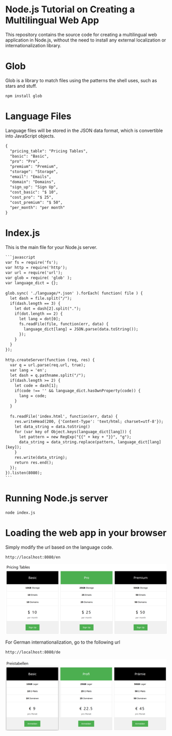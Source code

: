 # Node.js Tutorial on Creating a Multilingual Web App
This repository contains the source code for creating a multilingual web application in Node.js, without the need to install any external localization or internationalization library.

# Glob
Glob is a library to match files using the patterns the shell uses, such as stars and stuff.

    npm install glob

# Language Files
Language files will be stored in the JSON data format, which is convertible into JavaScript objects.

    {
      "pricing_table": "Pricing Tables",
      "basic": "Basic",
      "pro": "Pro",
      "premium": "Premium",
      "storage": "Storage",
      "email": "Emails",
      "domain": "Domains",
      "sign_up": "Sign Up",
      "cost_basic": "$ 10",
      "cost_pro": "$ 25",
      "cost_premium": "$ 50",
      "per_month": "per month"
    }

# Index.js
This is the main file for your Node.js server.

    ```javascript
    var fs = require('fs');
    var http = require('http');
    var url = require('url');
    var glob = require( 'glob' );
    var language_dict = {};

    glob.sync( './language/*.json' ).forEach( function( file ) {
      let dash = file.split("/");
      if(dash.length == 3) {
      	let dot = dash[2].split(".");
        if(dot.length == 2) {
          let lang = dot[0];
          fs.readFile(file, function(err, data) {
            language_dict[lang] = JSON.parse(data.toString());
          });
        }
      }
    });

    http.createServer(function (req, res) {
      var q = url.parse(req.url, true);
      var lang = 'en';
      let dash = q.pathname.split("/");
      if(dash.length >= 2) {
        let code = dash[1];
        if(code !== '' && language_dict.hasOwnProperty(code)) {
          lang = code;
        }
      }

      fs.readFile('index.html', function(err, data) {
        res.writeHead(200, {'Content-Type': 'text/html; charset=utf-8'});
        let data_string = data.toString()
        for (var key of Object.keys(language_dict[lang])) {
          let pattern = new RegExp("{{" + key + "}}", "g");
          data_string = data_string.replace(pattern, language_dict[lang][key]);
        }
        res.write(data_string);
        return res.end();
      });
    }).listen(8080);
    ```


# Running Node.js server

    node index.js

# Loading the web app in your browser
Simply modify the url based on the language code.

    http://localhost:8080/en

![Example of web page output in English](en.png)

For German internationalization, go to the following url

    http://localhost:8080/de

![Example of web page output in German](de.png)

